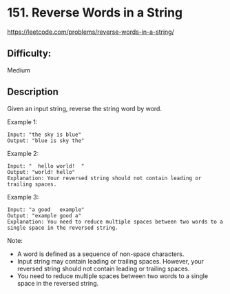 # 151. Reverse Words in a String

https://leetcode.com/problems/reverse-words-in-a-string/

## Difficulty:

Medium

## Description

Given an input string, reverse the string word by word.

Example 1:
```
Input: "the sky is blue"
Output: "blue is sky the"
```

Example 2:
```
Input: "  hello world!  "
Output: "world! hello"
Explanation: Your reversed string should not contain leading or trailing spaces.
```

Example 3:
```
Input: "a good   example"
Output: "example good a"
Explanation: You need to reduce multiple spaces between two words to a single space in the reversed string.
```

Note:
- A word is defined as a sequence of non-space characters.
- Input string may contain leading or trailing spaces. However, your reversed string should not contain leading or trailing spaces.
- You need to reduce multiple spaces between two words to a single space in the reversed string.
